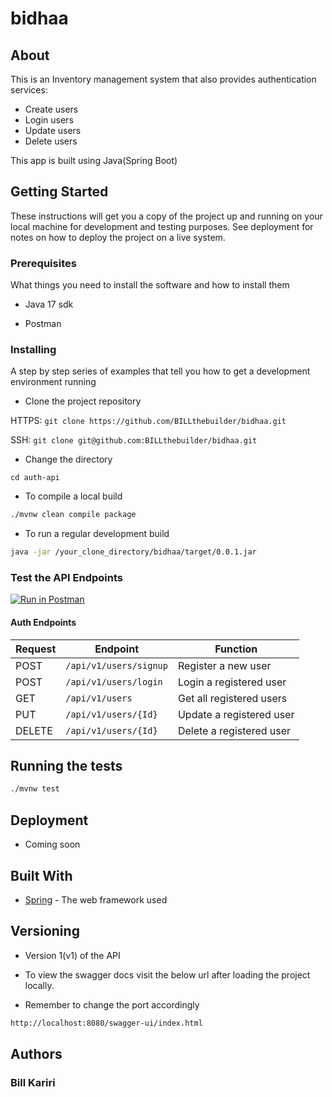 # bidhaa

[//]: # ([![bidhaa app]&#40;https://github.com/BILLthebuilder/bidhaa/actions/workflows/aws.yml/badge.svg&#41;]&#40;https://github.com/BILLthebuilder/bidhaa/actions/workflows/aws.yml&#41;)
## About

This is an Inventory management system that also provides authentication services:

- Create users
- Login users
- Update users
- Delete users

This app is built using Java(Spring Boot)


## Getting Started

These instructions will get you a copy of the project up and running on your local machine for development and testing purposes. See deployment for notes on how to deploy the project on a live system.

### Prerequisites

What things you need to install the software and how to install them

- Java 17 sdk

- Postman

### Installing

A step by step series of examples that tell you how to get a development environment running

- Clone the project repository


HTTPS: `git clone https://github.com/BILLthebuilder/bidhaa.git`

SSH: `git clone git@github.com:BILLthebuilder/bidhaa.git`

- Change the directory

`cd auth-api`

- To compile a local build

```bash
./mvnw clean compile package
```

- To run a regular development build

```bash
java -jar /your_clone_directory/bidhaa/target/0.0.1.jar
```

### Test the API Endpoints

[![Run in Postman](https://run.pstmn.io/button.svg)](https://app.getpostman.com/run-collection/5176138-5f9442bb-8256-4171-90d9-e03d8ec3457b?action=collection%2Ffork&source=rip_markdown&collection-url=entityId%3D5176138-5f9442bb-8256-4171-90d9-e03d8ec3457b%26entityType%3Dcollection%26workspaceId%3Df99137e8-f0b4-4850-8b9e-2fa166538946)

#### Auth Endpoints

| Request | Endpoint               | Function                  |
|---------|------------------------|---------------------------|
| POST    | `/api/v1/users/signup` | Register a new user       |
| POST    | `/api/v1/users/login`  | Login a registered user   |
| GET     | `/api/v1/users`        | Get  all registered users |
| PUT     | `/api/v1/users/{Id}`   | Update a registered user  |
| DELETE  | `/api/v1/users/{Id}`   | Delete a registered user  |

[//]: # (#### Product endpoints)

[//]: # ()
[//]: # (| Request | Endpoint                | Function                  |)

[//]: # (|---------|-------------------------|---------------------------|)

[//]: # (| POST    | `/api/v1/products/request` | Create a loan request     |)

[//]: # (| PUT     | `/api/v1/products/topup`   | Topup an existing loan    |)

[//]: # (| PUT     | `/api/v1/products/repay`   | Repay a loan              |)

[//]: # (| DELETE  | `/api/v1/loans/clear`   | Clear old/defaulted loans |)

[//]: # (|         | `/api/v1/loans/x`       |                           |)

[//]: # (|         | `/api/v1/loans/x`       |                           |)

[//]: # (|         | `/api/v1/loans/x`       |                           |)

[//]: # (|         | `/api/v1/loans/x`       |                           |)



## Running the tests

```bash
./mvnw test
```

## Deployment

- Coming soon
## Built With

- [Spring](https://spring.io) - The web framework used

## Versioning

- Version 1(v1) of the API

- To view the swagger docs visit the below url after loading the project locally.
- Remember to change the port accordingly

```bash
http://localhost:8080/swagger-ui/index.html
```

## Authors

### Bill Kariri
